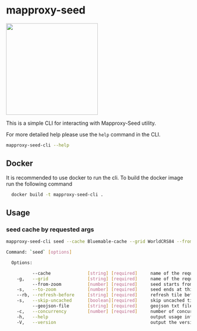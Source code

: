 # mapproxy-seed
<img src="https://www.greenvelvet.com/wp-content/uploads/2020/11/Untitled-design-2.png" width="250"/>

This is a simple CLI for interacting with Mapproxy-Seed utility.

For more detailed help please  use the `help` command in the CLI.
```bash
mapproxy-seed-cli --help
```

## Docker

It is recommended to use docker to run the cli.
To build the docker image run the following command

```bash
  docker build -t mapproxy-seed-cli .
```

## Usage

### seed cache by requested args
```bash
mapproxy-seed-cli seed --cache Bluemable-cache --grid WorldCRS84 --from-zoom 0 --to-zoom 5 --refresh-before 2023-11-07T12:35:00 --skip-uncached false --concurrency 5 --geojson-file /path/to/geojson.txt
```

```bash
Command: `seed` [options]

  Options:

          --cache              [string] [required]     name of the requested mapproxy cached layer
    -g,   --grid               [string] [required]     name of the requested grid
          --from-zoom          [number] [required]     seed starts from this zoom level
    -s,   --to-zoom            [number] [required]     seed ends at this zoom level
    --rb, --refresh-before     [string] [required]     refresh tile before this, supported format "yyyy-MM-ddTHH:mm:ss"
    -s,   --skip-uncached      [boolean][required]     skip uncached tiles, seeds or refresh only cached tiles, default to "true" if value is not given
          --geojson-file       [string] [required]     geojson txt file path
    -c,   --concurrency        [number] [required]     number of concurrent seed worker
    -h,   --help                                       output usage information
    -V,   --version                                    output the version number
```

